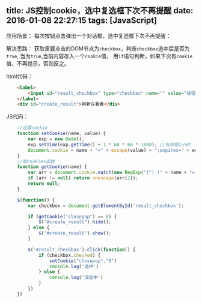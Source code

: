 title: JS控制cookie，选中复选框下次不再提醒
date: 2016-01-08 22:27:15
tags: [JavaScript]
---
应用场景：
每次按钮点击弹出一个对话框，选中复选框下次不再提醒：

解决思路：
获取需要点击的DOM节点为`checkbox`，判断`checkbox`选中后是否为`true`,
当为`true`,当前内容存入一个`cookie`值，
用`if`语句判断，如果下次有`cookie`值，不再提示，否则反之。

html代码：
```html
    <label>
        <input id="result_checkbox" type="checkbox" name="" value="按钮" placeholder="">下次不提醒我
    </label>
    <div id="create_result">刷新在看看</div>
```

JS代码：
```javascript
    //设置cookie
    function setCookie(name, value) {
        var exp = new Date();
        exp.setTime(exp.getTime() + 1 * 60 * 60 * 1000); //有效期1小时
        document.cookie = name + "=" + escape(value) + ";expires=" + exp.toGMTString();
    }
    //取cookies函数
    function getCookie(name) {
        var arr = document.cookie.match(new RegExp("(^| )" + name + "=([^;]*)(;|$)"));
        if (arr != null) return unescape(arr[2]);
        return null;
    }

    $(function() {
        var checkbox = document.getElementById('result_checkbox');

        if (getCookie("closepop") == 0) {
            $("#create_result").hide();
        } else {
            $("#create_result").show();
        }

        $('#result_checkbox').click(function() {
            if (checkbox.checked) {
                setCookie("closepop","0")
                console.log('选中')
            } else {
                console.log('没选中')
            }
        })
    })
```
